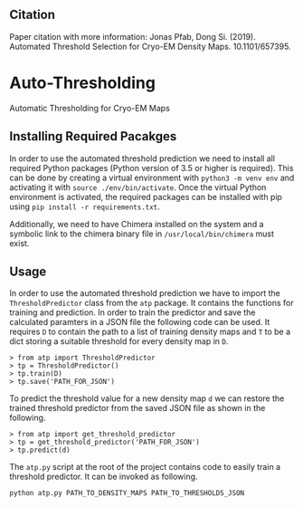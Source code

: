 ## Citation
Paper citation with more information: Jonas Pfab, Dong Si. (2019). Automated Threshold Selection for Cryo-EM Density Maps. 10.1101/657395.

# Auto-Thresholding
Automatic Thresholding for Cryo-EM Maps

## Installing Required Pacakges
In order to use the automated threshold prediction we need to install all required Python packages (Python version of 3.5 or higher is required). This can be done by creating a virtual environment with `python3 -m venv env` and activating it with `source ./env/bin/activate`. Once the virtual Python environment is activated, the required packages can be installed with pip using `pip install -r requirements.txt`.

Additionally, we need to have Chimera installed on the system and a symbolic link to the chimera binary file in `/usr/local/bin/chimera` must exist.

## Usage

In order to use the automated threshold prediction we have to import the `ThresholdPredictor` class from the `atp` package. It contains the functions for training and prediction. In order to train the predictor and save the calculated paramters in a JSON file the following code can be used. It requires `D` to contain the path to a list of training density maps and `T` to be a dict storing a suitable threshold for every density map in `D`.

```
> from atp import ThresholdPredictor
> tp = ThresholdPredictor()
> tp.train(D)
> tp.save('PATH_FOR_JSON')
```

To predict the threshold value for a new density map `d` we can restore the trained threshold predictor from the saved JSON file as shown in the following.

```
> from atp import get_threshold_predictor
> tp = get_threshold_predictor('PATH_FOR_JSON')
> tp.predict(d)
```

The `atp.py` script at the root of the project contains code to easily train a threshold predictor. It can be invoked as following.

`python atp.py PATH_TO_DENSITY_MAPS PATH_TO_THRESHOLDS_JSON`
